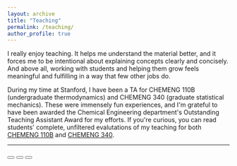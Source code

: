 ```yaml
---
layout: archive
title: "Teaching"
permalink: /teaching/
author_profile: true
---
```


<script src="{{ '/assets/js/carousel.js' | relative_url }}"></script>

I really enjoy teaching. It helps me understand the material better, and it forces me to be intentional about explaining concepts clearly and concisely. And above all, working with students and helping them grow feels meaningful and fulfilling in a way that few other jobs do.

During my time at Stanford, I have been a TA for CHEMENG 110B (undergraduate thermodynamics) and CHEMENG 340 (graduate statistical mechanics). These were immensely fun experiences, and I'm grateful to have been awarded the Chemical Engineering department's Outstanding Teaching Assistant Award for my efforts. If you're curious, you can read students' complete, unfiltered evalutations of my teaching for both [CHEMENG 110B](/files/course-evals/chemeng340.pdf) and [CHEMENG 340](/files/course-evals/chemeng340.pdf).

---

<div class="carousel-controls">
  <button id="back-btn"><i class="fas fa-chevron-left"></i></button>
  <button id="pause-resume-btn"><i class="fas fa-pause"></i></button>
  <button id="next-btn"><i class="fas fa-chevron-right"></i></button>
</div>
<div class="carousel"></div>

